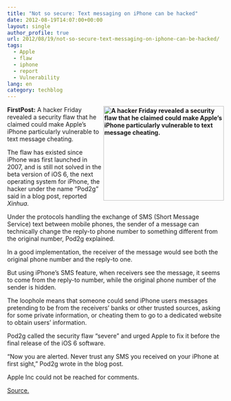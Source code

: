 ```yaml
---
title: "Not so secure: Text messaging on iPhone can be hacked"
date: 2012-08-19T14:07:00+00:00
layout: single
author_profile: true
url: 2012/08/19/not-so-secure-text-messaging-on-iphone-can-be-hacked/
tags:
  - Apple
  - flaw
  - iphone
  - report
  - Vulnerability
lang: en
category: techblog
---
```

**<a href="http://lh6.ggpht.com/-o4dwmV4JJmc/UDDr_8SKtgI/AAAAAAAAHCM/HIL97pkDTsA/s1600-h/iPhone3GS%25255B5%25255D.jpg" target="_blank"><img title="A hacker Friday revealed a security flaw that he claimed could make Apple’s iPhone particularly vulnerable to text message cheating." border="0" alt="A hacker Friday revealed a security flaw that he claimed could make Apple’s iPhone particularly vulnerable to text message cheating." align="right" src="http://lh3.ggpht.com/-wALB8CwfadM/UDDsBrXgOBI/AAAAAAAAHCU/hMp1ZLp-y5g/iPhone3GS_thumb%25255B3%25255D.jpg?imgmax=800" width="280" height="220" /></a>FirstPost:** A hacker Friday revealed a security flaw that he claimed could make Apple’s iPhone particularly vulnerable to text message cheating. 

The flaw has existed since iPhone was first launched in 2007, and is still not solved in the beta version of iOS 6, the next operating system for iPhone, the hacker under the name “Pod2g” said in a blog post, reported _Xinhua._ 

Under the protocols handling the exchange of SMS (Short Message Service) text between mobile phones, the sender of a message can technically change the reply-to phone number to something different from the original number, Pod2g explained. 

In a good implementation, the receiver of the message would see both the original phone number and the reply-to one. 

But using iPhone’s SMS feature, when receivers see the message, it seems to come from the reply-to number, while the original phone number of the sender is hidden. 

The loophole means that someone could send iPhone users messages pretending to be from the receivers’ banks or other trusted sources, asking for some private information, or cheating them to go to a dedicated website to obtain users’ information. 

Pod2g called the security flaw “severe” and urged Apple to fix it before the final release of the iOS 6 software. 

“Now you are alerted. Never trust any SMS you received on your iPhone at first sight,” Pod2g wrote in the blog post. 

Apple Inc could not be reached for comments. 

<a href="http://www.firstpost.com/tech/not-so-secure-text-messaging-on-iphone-can-be-hacked-422446.html" target="_blank">Source.</a>